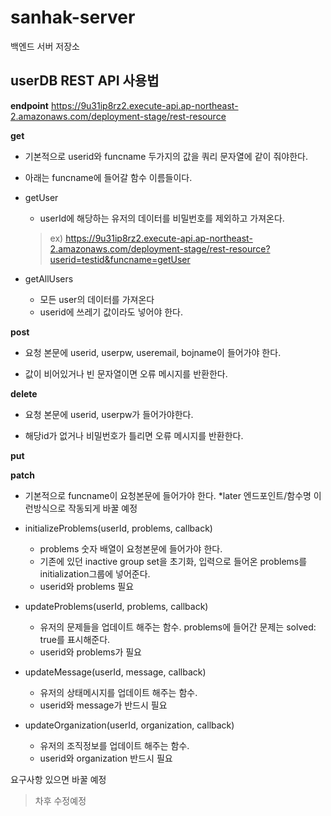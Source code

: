 # sanhak-server
백엔드 서버 저장소


## userDB REST API 사용법
**endpoint**
https://9u31ip8rz2.execute-api.ap-northeast-2.amazonaws.com/deployment-stage/rest-resource

**get**

* 기본적으로 userid와 funcname 두가지의 값을 쿼리 문자열에 같이 줘야한다.

* 아래는 funcname에 들어갈 함수 이름들이다.

* getUser
  * userId에 해당하는 유저의 데이터를 비밀번호를 제외하고 가져온다.
  > ex) https://9u31ip8rz2.execute-api.ap-northeast-2.amazonaws.com/deployment-stage/rest-resource?userid=testid&funcname=getUser

* getAllUsers
  * 모든 user의 데이터를 가져온다
  * userid에 쓰레기 값이라도 넣어야 한다.
 

**post**

* 요청 본문에 userid, userpw, useremail, bojname이 들어가야 한다.

* 값이 비어있거나 빈 문자열이면 오류 메시지를 반환한다.


**delete**

* 요청 본문에 userid, userpw가 들어가야한다.

* 해당id가 없거나 비밀번호가 틀리면 오류 메시지를 반환한다.


**put**


**patch**

* 기본적으로 funcname이 요청본문에 들어가야 한다.
*later 엔드포인트/함수명 이런방식으로 작동되게 바꿀 예정

* initializeProblems(userId, problems, callback)
  * problems 숫자 배열이 요청본문에 들어가야 한다.
  * 기존에 있던 inactive group set을 초기화, 입력으로 들어온 problems를 initialization그룹에 넣어준다.
  * userid와 problems 필요

* updateProblems(userId, problems, callback)
  * 유저의 문제들을 업데이트 해주는 함수. problems에 들어간 문제는 solved: true를 표시해준다.
  * userid와 problems가 필요

* updateMessage(userId, message, callback)
  * 유저의 상태메시지를 업데이트 해주는 함수.
  * userid와 message가 반드시 필요

* updateOrganization(userId, organization, callback)
  * 유저의 조직정보를 업데이트 해주는 함수.
  * userid와 organization 반드시 필요

요구사항 있으면 바꿀 예정

> 차후 수정예정

